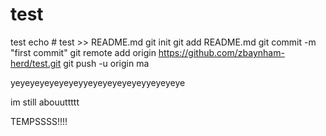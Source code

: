 # test
test
echo # test >> README.md
git init
git add README.md
git commit -m "first commit"
git remote add origin https://github.com/zbaynham-herd/test.git
git push -u origin ma



yeyeyeyeyeyeyeyyeyeyeyeyeyeyyeyeyeye

im still abouuttttt

TEMPSSSS!!!!
